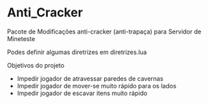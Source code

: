 # Anti_Cracker
Pacote de Modificações anti-cracker (anti-trapaça) para Servidor de Mineteste

Podes definir algumas diretrizes em diretrizes.lua

Objetivos do projeto
* Impedir jogador de atravessar paredes de cavernas
* Impedir jogador de mover-se muito rápido para os lados
* Impedir jogador de escavar itens muito rápido
